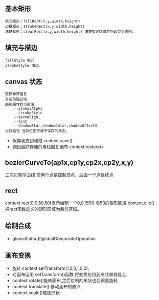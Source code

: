 ## 基本矩形
    填充矩形：fillRect(x,y,width,height)
    边框矩形：strokeRect(x,y,width,height)
    清楚矩形：clearRect(x,y,width,height) 清楚指定区域并拾起完全透明。
## 填充与描边
    fillStyle 填充
    strokeStyle 描边。

## canvas 状态
    变换矩阵信息
    当前剪贴区域
    画布属性的当前值
        --globalAlpha
        --strokeStyle
        --textAlign,
        --font
        --shadowBlur,shadowColor,shadowOffsetX.
    当钱路径 当前位图不属于保存的状态。
* 保存状态到堆栈 context.save()
* 调出最好存储的堆栈回复画布 context.restore()

## bezierCurveTo(ap1x,cp1y,cp2x,cp2y,x,y)
三次贝塞尔曲线 前两个点是控制顶点，后面一个点是终点

## rect
 context.rect(0,0,50,50)表示绘制一个0,0 宽50 高50的矩形区域
 context.clip() 把rect函数定义的矩形区域为裁剪区域。

## 绘制合成 
- glonalAlpha 和globalCompositeOperation
## 画布变换
- 旋转 context.setTransform(1,0,0,1,0,0);
- 对画布运用 setTransform()函数,将变换应用到形状和路径上.
- context.rotate()旋转画布,之后绘制的形状也会跟着旋转
- context.translate() 移动画布的原点
- context.scale()缩放形状
